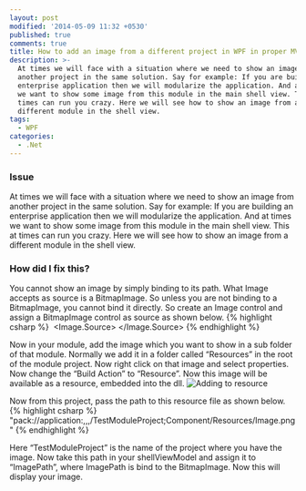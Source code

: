 ```yaml
---
layout: post
modified: '2014-05-09 11:32 +0530'
published: true
comments: true
title: How to add an image from a different project in WPF in proper MVVM way
description: >-
  At times we will face with a situation where we need to show an image from
  another project in the same solution. Say for example: If you are building an
  enterprise application then we will modularize the application. And at times
  we want to show some image from this module in the main shell view. This at
  times can run you crazy. Here we will see how to show an image from a
  different module in the shell view.
tags:
  - WPF
categories:
  - .Net
---
```

### Issue
At times we will face with a situation where we need to show an image from another project in the same solution. Say for example: If you are building an enterprise application then we will modularize the application. And at times we want to show some image from this module in the main shell view. This at times can run you crazy. Here we will see how to show an image from a different module in the shell view.

### How did I fix this?
You cannot show an image by simply binding to its path. What Image accepts as source is a BitmapImage. So unless you are not binding to a BitmapImage, you cannot bind it directly. So create an Image control and assign a BitmapImage control as source as shown below.
{% highlight csharp %}
<Image>
    <Image.Source>
        <BitmapImage UriSource="{Binding Path=ImagePath}" />
    </Image.Source>
 </Image>
{% endhighlight %}

Now in your module, add the image which you want to show in a sub folder of that module. Normally we add it in a folder called “Resources” in the root of the module project. Now right click on that image and select properties. Now change the “Build Action” to “Resource”. Now this image will be available as a resource, embedded into the dll.
![Adding to resource]({{site.baseurl}}/images/Adding-to-resource.JPG)

Now from this project, pass the path to this resource file as shown below.
{% highlight csharp %}
"pack://application:,,,/TestModuleProject;Component/Resources/Image.png"
{% endhighlight %}

Here “TestModuleProject” is the name of the project where you have the image. Now take this path in your shellViewModel and assign it to “ImagePath”, where ImagePath is bind to the BitmapImage. Now this will display your image.
